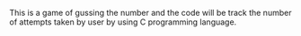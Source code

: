 This is a game of gussing the number and the code will be track the number of attempts taken by user by using C programming language.
